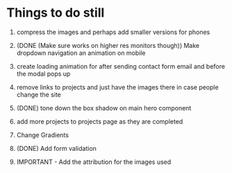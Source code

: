 # Things to do still

1. compress the images and perhaps add smaller versions for phones

2. (DONE (Make sure works on higher res monitors though)) Make dropdown navigation an animation on mobile

3. create loading animation for after sending contact form email and before the modal pops up

4. remove links to projects and just have the images there in case people change the site

5. (DONE) tone down the box shadow on main hero component

6. add more projects to projects page as they are completed

7. Change Gradients

8. (DONE) Add form validation

9. IMPORTANT - Add the attribution for the images used
